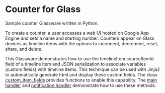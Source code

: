 Counter for Glass
========================

Sample counter Glassware written in Python.

To create a counter, a user accesses a web UI hosted on Google App Engine
and sets a name and starting number. Counters appear on Glass devices as 
timeline items with the options to increment, decrement, reset, share, 
and delete.

This Glassware demonstrates how to use the timelineItem.sourceItemId field 
of a timeline item and JSON serialization to associate variables (custom 
fields) with timeline items. This technique can be used with Jinja2 to 
automatically generate html and display these custom fields. The class 
[custom_item_fields](custom_item_fields.py) provides functions to enable 
this capability. The [main handler](main_handler.py) and 
[notification handler](notify/handler.py) demonstrate how to use these methods.
